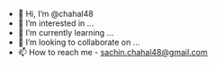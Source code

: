 - 👋 Hi, I’m @chahal48
- 👀 I’m interested in ...
- 🌱 I’m currently learning ...
- 💞️ I’m looking to collaborate on ...
- 📫 How to reach me - sachin.chahal48@gmail.com

<!---
chahal48/chahal48 is a ✨ special ✨ repository because its `README.md` (this file) appears on your GitHub profile.
You can click the Preview link to take a look at your changes.
--->
